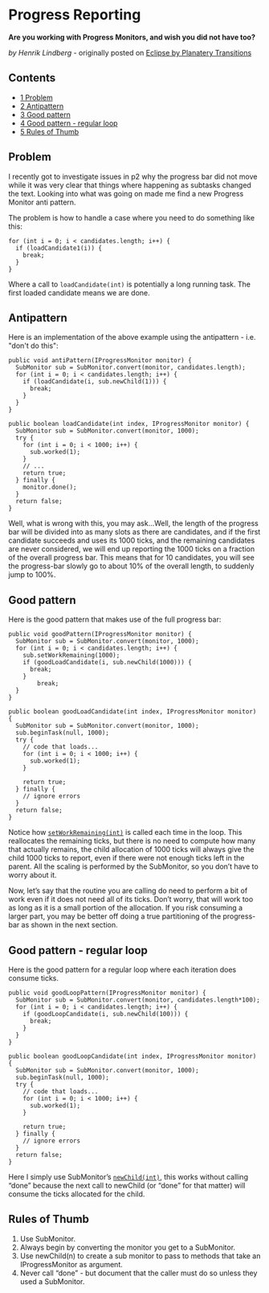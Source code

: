 Progress Reporting
==================

**Are you working with Progress Monitors, and wish you did not have too?**

_by Henrik Lindberg_ - originally posted on [Eclipse by Planatery Transitions](https://henrik-eclipse.blogspot.com/2009/05/progress-monitor-patterns.html)

Contents
--------

*   [1 Problem](#Problem)
*   [2 Antipattern](#Antipattern)
*   [3 Good pattern](#Good-pattern)
*   [4 Good pattern - regular loop](#Good-pattern---regular-loop)
*   [5 Rules of Thumb](#Rules-of-Thumb)

Problem
-------

I recently got to investigate issues in p2 why the progress bar did not move while it was very clear that things where happening as subtasks changed the text. Looking into what was going on made me find a new Progress Monitor anti pattern.

The problem is how to handle a case where you need to do something like this:

    for (int i = 0; i < candidates.length; i++) {
      if (loadCandidate1(i)) {
        break;
      }
    }

Where a call to `loadCandidate(int)` is potentially a long running task. The first loaded candidate means we are done.

Antipattern
-----------

Here is an implementation of the above example using the antipattern - i.e. "don't do this":
 

    public void antiPattern(IProgressMonitor monitor) {
      SubMonitor sub = SubMonitor.convert(monitor, candidates.length);
      for (int i = 0; i < candidates.length; i++) {
        if (loadCandidate(i, sub.newChild(1))) {
          break;
        }
      }
    }
     
    public boolean loadCandidate(int index, IProgressMonitor monitor) {
      SubMonitor sub = SubMonitor.convert(monitor, 1000);
      try {
        for (int i = 0; i < 1000; i++) {
          sub.worked(1);
        }
        // ...
        return true;
      } finally {
        monitor.done();
      }
      return false;
    }

Well, what is wrong with this, you may ask...Well, the length of the progress bar will be divided into as many slots as there are candidates, and if the first candidate succeeds and uses its 1000 ticks, and the remaining candidates are never considered, we will end up reporting the 1000 ticks on a fraction of the overall progress bar. This means that for 10 candidates, you will see the progress-bar slowly go to about 10% of the overall length, to suddenly jump to 100%.

Good pattern
------------

Here is the good pattern that makes use of the full progress bar:

    public void goodPattern(IProgressMonitor monitor) {
      SubMonitor sub = SubMonitor.convert(monitor, 1000);
      for (int i = 0; i < candidates.length; i++) {
        sub.setWorkRemaining(1000);
        if (goodLoadCandidate(i, sub.newChild(1000))) {
          break;
        }
            break;
      }
    }
     
    public boolean goodLoadCandidate(int index, IProgressMonitor monitor) {
      SubMonitor sub = SubMonitor.convert(monitor, 1000);
      sub.beginTask(null, 1000);
      try {
        // code that loads...
        for (int i = 0; i < 1000; i++) {
          sub.worked(1);
        }
     
        return true;
      } finally {
        // ignore errors
      }
      return false;
    }

Notice how [`setWorkRemaining(int)`](http://help.eclipse.org/stable/nftopic/org.eclipse.platform.doc.isv/reference/api/org/eclipse/core/runtime/SubMonitor.html#setWorkRemaining(int)) is called each time in the loop. This reallocates the remaining ticks, but there is no need to compute how many that actually remains, the child allocation of 1000 ticks will always give the child 1000 ticks to report, even if there were not enough ticks left in the parent. All the scaling is performed by the SubMonitor, so you don’t have to worry about it.

Now, let’s say that the routine you are calling do need to perform a bit of work even if it does not need all of its ticks. Don’t worry, that will work too as long as it is a small portion of the allocation. If you risk consuming a larger part, you may be better off doing a true partitioning of the progress-bar as shown in the next section.

Good pattern - regular loop
---------------------------

Here is the good pattern for a regular loop where each iteration does consume ticks.

    public void goodLoopPattern(IProgressMonitor monitor) {
      SubMonitor sub = SubMonitor.convert(monitor, candidates.length*100);
      for (int i = 0; i < candidates.length; i++) {
        if (goodLoopCandidate(i, sub.newChild(100))) {
          break;
        }
      }
    }
     
    public boolean goodLoopCandidate(int index, IProgressMonitor monitor) {
      SubMonitor sub = SubMonitor.convert(monitor, 1000);
      sub.beginTask(null, 1000);
      try {
        // code that loads...
        for (int i = 0; i < 1000; i++) {
          sub.worked(1);
        }
     
        return true;
      } finally {
        // ignore errors
      }
      return false;
    }

Here I simply use SubMonitor’s [`newChild(int)`](http://help.eclipse.org/stable/nftopic/org.eclipse.platform.doc.isv/reference/api/org/eclipse/core/runtime/SubMonitor.html#newChild(int)), this works without calling “done” because the next call to newChild (or “done” for that matter) will consume the ticks allocated for the child.

Rules of Thumb
--------------

1.  Use SubMonitor.
2.  Always begin by converting the monitor you get to a SubMonitor.
3.  Use newChild(n) to create a sub monitor to pass to methods that take an IProgressMonitor as argument.
4.  Never call “done” - but document that the caller must do so unless they used a SubMonitor.

